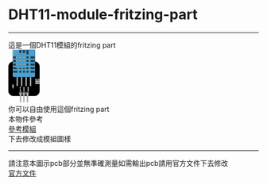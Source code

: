 # DHT11-module-fritzing-part
--------

這是一個DHT11模組的fritzing part<br />
![圖例](./DHT11.png)<br />
你可以自由使用這個fritzing part<br />
本物件參考<br />
[參考模組](https://github.com/adafruit/Fritzing-Library/blob/master/parts/DHT11%20Humitidy%20and%20Temperature%20Sensor.fzpz)<br />
下去修改成模組圖樣<br />

------
請注意本圖示pcb部分並無準確測量如需輸出pcb請用官方文件下去修改<br />
[官方文件](https://www.mouser.com/ds/2/737/dht-932870.pdf) 
